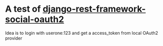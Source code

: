 # A test of [django-rest-framework-social-oauth2](https://github.com/PhilipGarnero/django-rest-framework-social-oauth2/blob/master/rest_framework_social_oauth2)

Idea is to login with userone:123 and get a access_token from local OAuth2 provider

